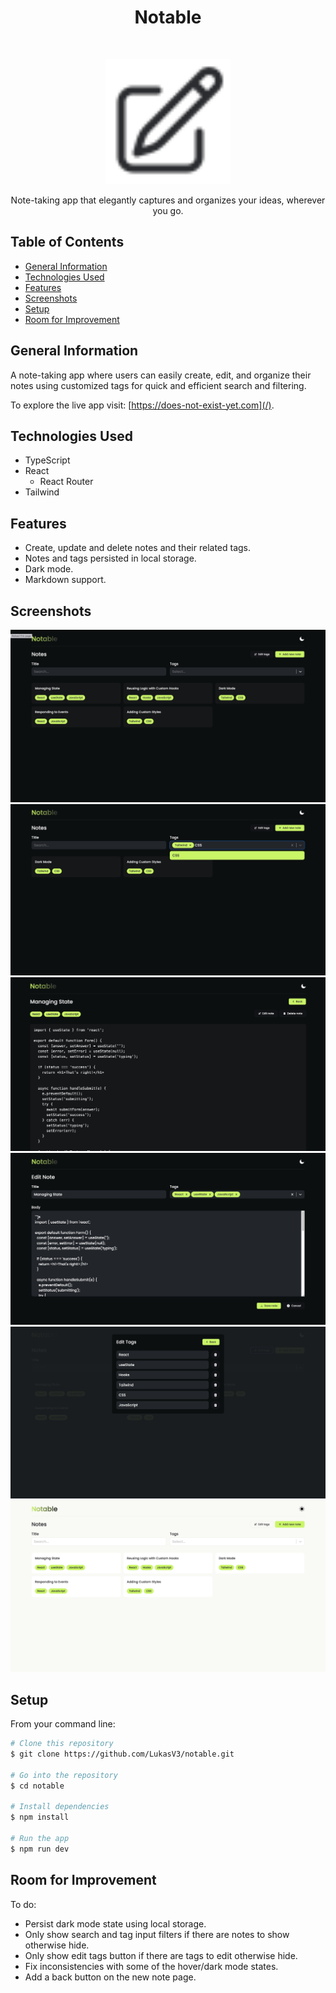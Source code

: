 <h1 align="center">Notable</h1>

<br>

<p align="center">
  <a href="">
    <img alt="Notable Logo" src="/public/favicon.svg?raw=true" width="200">
  </a>
</p>

<p align="center">
    Note-taking app that elegantly captures and organizes your ideas, wherever you go.
</p>

## Table of Contents

- [General Information](#general-information)
- [Technologies Used](#technologies-used)
- [Features](#features)
- [Screenshots](#screenshots)
- [Setup](#setup)
- [Room for Improvement](#room-for-improvement)

## General Information

A note-taking app where users can easily create, edit, and organize their notes using customized tags for quick and efficient search and filtering.

To explore the live app visit: [https://does-not-exist-yet.com](/).

## Technologies Used

- TypeScript
- React
  - React Router
- Tailwind

## Features

- Create, update and delete notes and their related tags.
- Notes and tags persisted in local storage.
- Dark mode.
- Markdown support.

## Screenshots

<a href="/">
  <img alt="Notable notes" src="/public/screenshots/notes.jpg?raw=true">
</a>

<a href="/">
  <img alt="Notable filter notes" src="/public/screenshots/filter-notes.jpg?raw=true">
</a>

<a href="/">
  <img alt="Notable note" src="/public/screenshots/note.jpg?raw=true">
</a>

<a href="/">
  <img alt="Notable edit note" src="/public/screenshots/edit-note.jpg?raw=true">
</a>

<a href="/">
  <img alt="Notable edit tags" src="/public/screenshots/edit-tags.jpg?raw=true">
</a>

<a href="/">
  <img alt="Notable notes - light" src="/public/screenshots/notes-light.jpg?raw=true">
</a>

## Setup

From your command line:

```bash
# Clone this repository
$ git clone https://github.com/LukasV3/notable.git

# Go into the repository
$ cd notable

# Install dependencies
$ npm install

# Run the app
$ npm run dev
```

## Room for Improvement

To do:

- Persist dark mode state using local storage.
- Only show search and tag input filters if there are notes to show otherwise hide.
- Only show edit tags button if there are tags to edit otherwise hide.
- Fix inconsistencies with some of the hover/dark mode states.
- Add a back button on the new note page.
